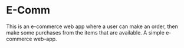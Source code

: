 # E-Comm
This is an e-commerce web app where a user can make an order, then make some purchases from the items that are available. A simple e-commerce web-app.

